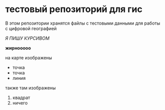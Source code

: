 # тестовый репозиторий для гис


В этом репозитории хранятся файлы с тестовыми данными для работы с цифровой географией

*Я ПИШУ КУРСИВОМ*

**жирнооооо**

на карте изображены
* точка
* точка
* линия

также там изображены
1. квадрат
3. ничего
